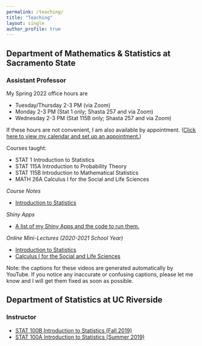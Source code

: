 ```yaml
---
permalink: /teaching/
title: "Teaching"
layout: single
author_profile: true
---
```


## Department of Mathematics & Statistics at Sacramento State
### Assistant Professor
My Spring 2022 office hours are 

- Tuesday/Thursday 2-3 PM (via Zoom)
- Monday 2-3 PM (Stat 1 only; Shasta 257 and via Zoom)
- Wednesday 2-3 PM (Stat 115B only; Shasta 257 and via Zoom)

If these hours are not convenient, I am also available by appointment. (<a href="https://calendly.com/lcappiello/30min">Click here to view my calendar and set up an appointment.</a>)

Courses taught:

- STAT 1 Introduction to Statistics 
- STAT 115A Introduction to Probability Theory
- STAT 115B Introduction to Mathematical Statistics
- MATH 26A Calculus I for the Social and Life Sciences

*Course Notes*
- <a href="https://bookdown.org/content/8276840e-199a-4028-ad4d-b2dd93b7ee48/">Introduction to Statistics</a>

*Shiny Apps*
- <a href="https://lgpcappiello.github.io/teaching/shinyapps/">A list of my Shiny Apps and the code to run them.</a>

*Online Mini-Lectures (2020-2021 School Year)*
- <a href="https://www.youtube.com/playlist?list=PLuMDlHzKEzEFDn6yfD9D3DCsp_j2AfDvm" target="_blank">Introduction to Statistics</a>
- <a href="https://www.youtube.com/playlist?list=PLuMDlHzKEzEHVDBeTH5I_ghfON5ev4vCv" target="_blank">Calculus I for the Social and Life Sciences</a>

Note: the captions for these videos are generated automatically by YouTube. If you notice any inaccurate or confusing captions, please let me know and I will get them fixed as soon as possible.

## Department of Statistics at UC Riverside
### Instructor
- [STAT 100B Introduction to Statistics (Fall 2019)](https://lgpcappiello.github.io/teaching/stat100b/)
- [STAT 100A Introduction to Statistics (Summer 2019)](https://lgpcappiello.github.io/teaching/stat100a/)

